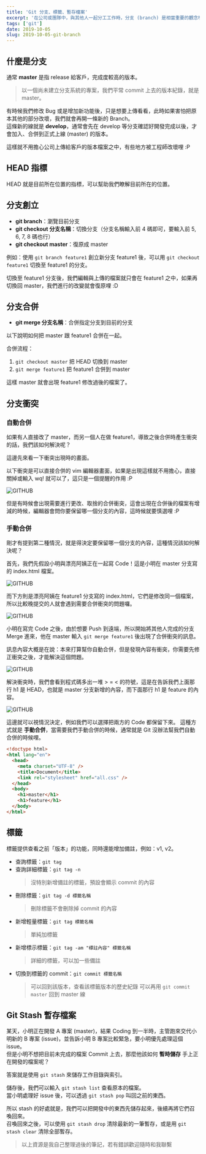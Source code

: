```yaml
---
title: 'Git 分支、標籤、暫存檔案'
excerpt: '在公司或團隊中，與其他人一起分工工作時，分支 (branch) 是相當重要的觀念喔。'
tags: ['git']
date: 2019-10-05
slug: 2019-10-05-git-branch
---
```


## 什麼是分支

通常 **master** 是指 release 給客戶，完成度較高的版本。

> 以一個尚未建立分支系統的專案，我們平常 commit 上去的版本紀錄，就是 master。

有時候我們修改 Bug 或是增加新功能後，只是想要上傳看看，此時如果害怕把原本其他的部分改壞，我們就會再開一條新的 Branch。  
這條新的線就是 **develop**，通常會先在 develop 等分支確認好開發完成以後，才會加入、合併到正式上線 (master) 的版本。

這樣就不用擔心公司上傳給客戶的版本檔案之中，有些地方被工程師改壞哩 :P

## HEAD 指標

HEAD 就是目前所在位置的指標，可以幫助我們瞭解目前所在的位置。

## 分支創立

- **git branch**：瀏覽目前分支
- **git checkout 分支名稱**：切換分支（分支名稱輸入前 4 碼即可，要輸入前 5, 6, 7, 8 碼也行）
- **git checkout master**：復原成 master

例如：使用 `git branch feature1` 創立新分支 feature1 後，可以用 `git checkout feature1` 切換至 feature1 的分支。

切換至 feature1 分支後，我們編輯與上傳的檔案就只會在 feature1 之中，如果再切換回 master，我們進行的改變就會復原哩 :D

## 分支合併

- **git merge 分支名稱**：合併指定分支到目前的分支

以下說明如何把 master 跟 feature1 合併在一起。

合併流程：

1. `git checkout master` 把 HEAD 切換到 master
2. `git merge feature1` 把 feature1 合併到 master

這樣 master 就會出現 feature1 修改過後的檔案了。

## 分支衝突

### 自動合併

如果有人直接改了 master，而另一個人在做 feature1，導致之後合併時產生衝突的話，我們該如何解決呢？

這邊先來看一下衝突出現時的畫面。

以下衝突是可以直接合併的 vim 編輯器畫面，如果是出現這樣就不用擔心，直接關掉或輸入 wq! 就可以了，這只是一個提醒的作用 :P

![GITHUB](https://i.imgur.com/LpJyKaD.png)

但是有時候會出現需要進行更改、取捨的合併衝突，這會出現在合併後的檔案有增減的時候，編輯器會問你要保留哪一個分支的內容，這時候就要慎選哩 :P

### 手動合併

剛才有提到第二種情況，就是得決定要保留哪一個分支的內容，這種情況該如何解決呢？

首先，我們先假設小明與漂亮阿姨正在一起寫 Code！這是小明在 master 分支寫的 index.html 檔案。

![GITHUB](https://i.imgur.com/ojjpCv5.png?1)

而下方則是漂亮阿姨在 feature1 分支寫的 index.html，它們是修改同一個檔案，所以比較晚提交的人就會遇到需要合併衝突的問題囉。

![GITHUB](https://i.imgur.com/baEAUF3.png?3)

小明在寫完 Code 之後，由於想要 Push 到遠端，所以開始將其他人完成的分支 Merge 進來，他在 master 輸入 `git merge feature1` 後出現了合併衝突的訊息。

訊息內容大概是在說：本來打算幫你自動合併，但是發現內容有衝突，你需要先修正衝突之後，才能解決這個問題。

![GITHUB](https://i.imgur.com/4i9wkfg.png)

解決衝突時，我們會看到程式碼多出一堆 > = < 的符號，這是在告訴我們上面那行 h1 是 HEAD，也就是 master 分支新增的內容，而下面那行 h1 是 feature 的內容。

![GITHUB](https://i.imgur.com/CUW3QIE.png)

這邊就可以視情況決定，例如我們可以選擇把兩方的 Code 都保留下來。
這種方式就是 **手動合併**，當需要我們手動合併的時候，通常就是 Git 沒辦法幫我們自動合併的時候哩。

```html
<!doctype html>
<html lang="en">
  <head>
    <meta charset="UTF-8" />
    <title>Document</title>
    <link rel="stylesheet" href="all.css" />
  </head>
  <body>
    <h1>master</h1>
    <h1>feature</h1>
  </body>
</html>
```

## 標籤

標籤提供查看之前「版本」的功能，同時還能增加備註，例如：v1, v2。

- 查詢標籤：`git tag`
- 查詢詳細標籤：`git tag -n`
  > 沒特別新增備註的標籤，預設會顯示 commit 的內容
- 刪除標籤：`git tag -d 標籤名稱`
  > 刪除標籤不會刪除掉 commit 的內容
- 新增輕量標籤：`git tag 標籤名稱`
  > 單純加標籤
- 新增標示標籤：`git tag -am "標註內容" 標籤名稱`
  > 詳細的標籤，可以加一些備註
- 切換到標籤的 commit：`git commit 標籤名稱`
  > 可以回到該版本，查看該標籤版本的歷史紀錄
  > 可以再用 `git commit master` 回到 master 線

## Git Stash 暫存檔案

某天，小明正在開發 A 專案 (master)，結果 Coding 到一半時，主管跑來交代小明新的 B 專案 (issue)，並告訴小明 B 專案比較緊急，要小明優先處理這個 issue。  
但是小明不想把目前未完成的檔案 Commit 上去，那麼他該如何 **暫時儲存** 手上正在開發的檔案呢？

答案就是使用 `git stash` 來儲存工作目錄與索引。

儲存後，我們可以輸入 `git stash list` 查看原本的檔案。  
當小明處理好 issue 後，可以透過 `git stash pop` 叫回之前的東西。

所以 stash 的好處就是，我們可以把開發中的東西先儲存起來，後續再將它們召喚回來。  
召喚回來之後，可以使用 `git stash drop` 清除最新的一筆暫存，或是用 `git stash clear` 清除全部暫存。

> 以上資源是我自己整理過後的筆記，若有錯誤歡迎隨時和我聯繫
